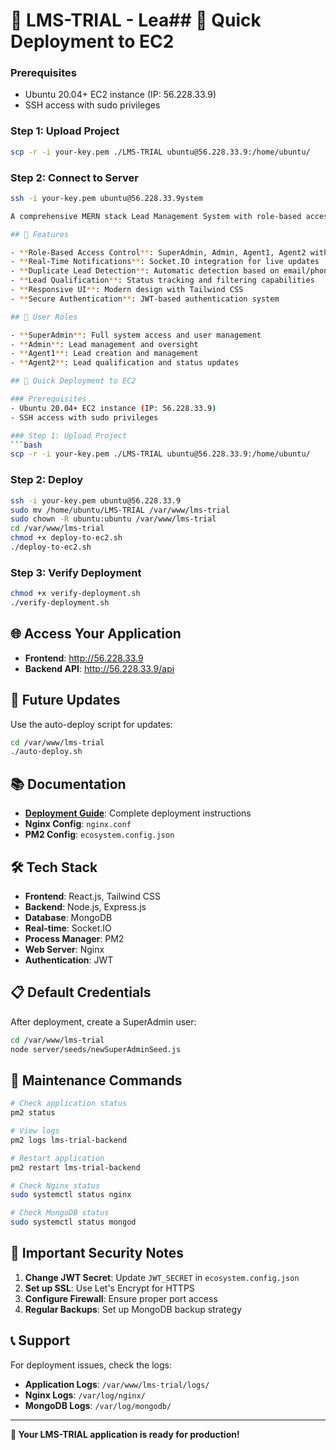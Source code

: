 # 🎯 LMS-TRIAL - Lea## 🚀 Quick Deployment to EC2

### Prerequisites
- Ubuntu 20.04+ EC2 instance (IP: 56.228.33.9)
- SSH access with sudo privileges

### Step 1: Upload Project
```bash
scp -r -i your-key.pem ./LMS-TRIAL ubuntu@56.228.33.9:/home/ubuntu/
```

### Step 2: Connect to Server
```bash
ssh -i your-key.pem ubuntu@56.228.33.9ystem

A comprehensive MERN stack Lead Management System with role-based access control, real-time notifications, and duplicate lead detection.

## 🌟 Features

- **Role-Based Access Control**: SuperAdmin, Admin, Agent1, Agent2 with specific permissions
- **Real-Time Notifications**: Socket.IO integration for live updates
- **Duplicate Lead Detection**: Automatic detection based on email/phone
- **Lead Qualification**: Status tracking and filtering capabilities
- **Responsive UI**: Modern design with Tailwind CSS
- **Secure Authentication**: JWT-based authentication system

## 👥 User Roles

- **SuperAdmin**: Full system access and user management
- **Admin**: Lead management and oversight
- **Agent1**: Lead creation and management
- **Agent2**: Lead qualification and status updates

## 🚀 Quick Deployment to EC2

### Prerequisites
- Ubuntu 20.04+ EC2 instance (IP: 56.228.33.9)
- SSH access with sudo privileges

### Step 1: Upload Project
```bash
scp -r -i your-key.pem ./LMS-TRIAL ubuntu@56.228.33.9:/home/ubuntu/
```

### Step 2: Deploy
```bash
ssh -i your-key.pem ubuntu@56.228.33.9
sudo mv /home/ubuntu/LMS-TRIAL /var/www/lms-trial
sudo chown -R ubuntu:ubuntu /var/www/lms-trial
cd /var/www/lms-trial
chmod +x deploy-to-ec2.sh
./deploy-to-ec2.sh
```

### Step 3: Verify Deployment
```bash
chmod +x verify-deployment.sh
./verify-deployment.sh
```

## 🌐 Access Your Application

- **Frontend**: http://56.228.33.9
- **Backend API**: http://56.228.33.9/api

## 🔄 Future Updates

Use the auto-deploy script for updates:
```bash
cd /var/www/lms-trial
./auto-deploy.sh
```

## 📚 Documentation

- **[Deployment Guide](DEPLOYMENT-GUIDE.md)**: Complete deployment instructions
- **Nginx Config**: `nginx.conf`
- **PM2 Config**: `ecosystem.config.json`

## 🛠️ Tech Stack

- **Frontend**: React.js, Tailwind CSS
- **Backend**: Node.js, Express.js
- **Database**: MongoDB
- **Real-time**: Socket.IO
- **Process Manager**: PM2
- **Web Server**: Nginx
- **Authentication**: JWT

## 📋 Default Credentials

After deployment, create a SuperAdmin user:
```bash
cd /var/www/lms-trial
node server/seeds/newSuperAdminSeed.js
```

## 🔧 Maintenance Commands

```bash
# Check application status
pm2 status

# View logs
pm2 logs lms-trial-backend

# Restart application
pm2 restart lms-trial-backend

# Check Nginx status
sudo systemctl status nginx

# Check MongoDB status
sudo systemctl status mongod
```

## 🚨 Important Security Notes

1. **Change JWT Secret**: Update `JWT_SECRET` in `ecosystem.config.json`
2. **Set up SSL**: Use Let's Encrypt for HTTPS
3. **Configure Firewall**: Ensure proper port access
4. **Regular Backups**: Set up MongoDB backup strategy

## 📞 Support

For deployment issues, check the logs:
- **Application Logs**: `/var/www/lms-trial/logs/`
- **Nginx Logs**: `/var/log/nginx/`
- **MongoDB Logs**: `/var/log/mongodb/`

---

**🎉 Your LMS-TRIAL application is ready for production!**
